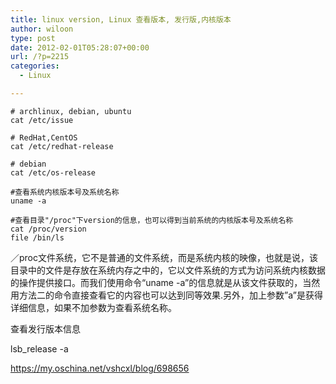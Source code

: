 ```yaml
---
title: linux version, Linux 查看版本, 发行版,内核版本
author: wiloon
type: post
date: 2012-02-01T05:28:07+00:00
url: /?p=2215
categories:
  - Linux

---
```

<pre><code class="language-bash line-numbers"># archlinux, debian, ubuntu
cat /etc/issue

# RedHat,CentOS
cat /etc/redhat-release

# debian 
cat /etc/os-release

#查看系统内核版本号及系统名称
uname -a

#查看目录"/proc"下version的信息，也可以得到当前系统的内核版本号及系统名称
cat /proc/version
file /bin/ls
</code></pre>

／proc文件系统，它不是普通的文件系统，而是系统内核的映像，也就是说，该目录中的文件是存放在系统内存之中的，它以文件系统的方式为访问系统内核数据的操作提供接口。而我们使用命令“uname -a”的信息就是从该文件获取的，当然用方法二的命令直接查看它的内容也可以达到同等效果.另外，加上参数”a”是获得详细信息，如果不加参数为查看系统名称。

查看发行版本信息

lsb_release -a

https://my.oschina.net/vshcxl/blog/698656